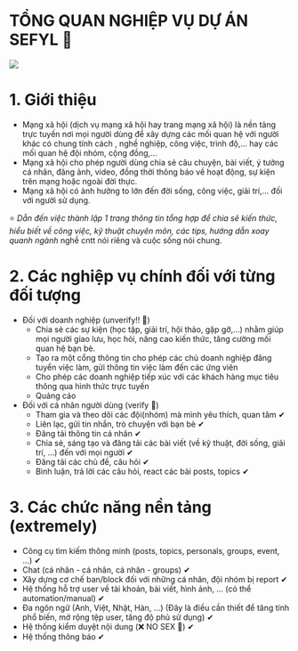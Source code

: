 # **TỔNG QUAN NGHIỆP VỤ DỰ ÁN SEFYL** 👏
![](https://24hstore.vn/upload_images/images/2019/11/14/anh-gif-3-min.gif)

# 1. **Giới thiệu**
- Mạng xã hội (dịch vụ mạng xã hội hay trang mạng xã hội) là nền tảng trực tuyến
nơi mọi người dùng để xây dựng các mối quan hệ với người khác có chung tính cách
, nghề nghiệp, công việc, trình độ,... hay các mối quan hệ đội nhóm, cộng đồng,...
- Mạng xã hội cho phép người dùng chia sẻ câu chuyện, bài viết, ý tưởng cá nhân, 
đăng ảnh, video, đồng thời thông báo về hoạt động, sự kiện trên mạng hoặc ngoài đời thực.
- Mạng xã hội có ảnh hưởng to lớn đến đời sống, công việc, giải trí,... đối với 
người sử dụng.

⭐ _Dẫn đến việc thành lập 1 trang thông tin tổng hợp để chia sẽ kiến thức, hiểu biết
về công việc, kỹ thuật chuyên môn, các tips, hướng dẫn xoay quanh ngành_
nghề cntt nói riêng và cuộc sống nói chung.

# 2. **Các nghiệp vụ chính đối với từng đối tượng**
 - Đối với doanh nghiệp (unverify!! 🙈)
   * Chia sẻ các sự kiện (học tập, giải trí, hội thảo, gặp gỡ,...) nhằm giúp mọi người 
giao lưu, học hỏi, nâng cao kiến thức, tăng cường mối quan hệ bạn bè.
   * Tạo ra một cổng thông tin cho phép các chủ doanh nghiệp đăng tuyển việc làm, gửi
thông tin việc làm đến các ứng viên
   * Cho phép các doanh nghiệp tiếp xúc với các khách hàng mục tiêu thông qua hình thức 
trực tuyến 
   * Quảng cáo
 - Đối với cá nhân người dùng (verify 🚀)
   * Tham gia và theo dõi các đội(nhóm) mà mình yêu thích, quan tâm ✔
   * Liên lạc, gửi tin nhắn, trò chuyện với bạn bè ✔
   * Đăng tải thông tin cá nhân ✔
   * Chia sẻ, sáng tạo và đăng tải các bài viết (về kỹ thuật, đời sống, giải trí, ...) đến
với mọi người ✔
   * Đăng tải các chủ đề, câu hỏi ✔
   * Bình luận, trả lời các câu hỏi, react các bài posts, topics   ✔

# 3. **Các chức năng nền tảng (extremely)**
   * Công cụ tìm kiếm thông minh (posts, topics, personals, groups, event, ...) ✔
   * Chat (cá nhân - cá nhân, cá nhân - groups) ✔
   * Xây dựng cơ chế ban/block đối với những cá nhân, đội nhóm bị report ✔
   * Hệ thống hỗ trợ user về tài khoản, bài viết, hình ảnh, ... (có thể automation/manual) ✔
   * Đa ngôn ngữ (Anh, Việt, Nhật, Hàn, ...) (Đây là điều cần thiết để tăng tính phổ biến,
mở rộng tệp user, tăng độ phủ sử dụng) ✔
   * Hệ thống kiểm duyệt nội dung (❌ NO SEX 🔞) ✔
   * Hệ thống thông báo ✔
